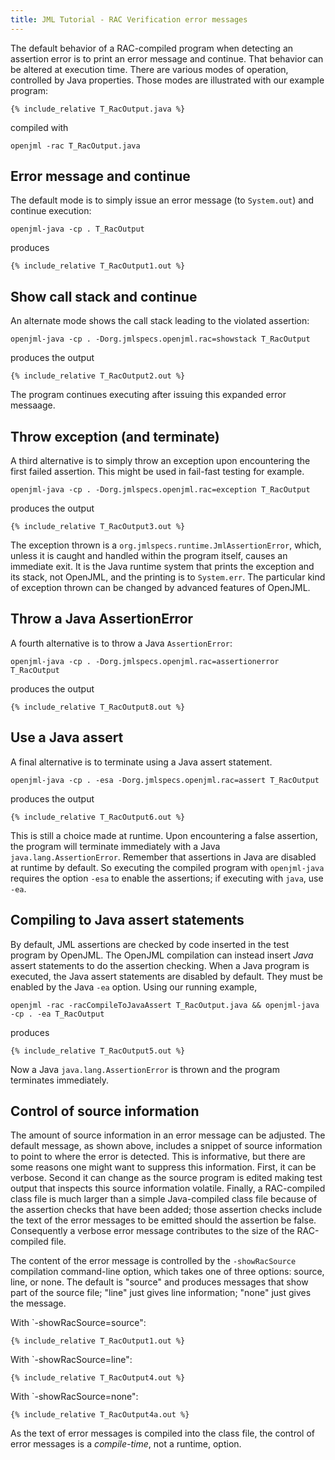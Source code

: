 ```yaml
---
title: JML Tutorial - RAC Verification error messages
---
```


The default behavior of a RAC-compiled program when detecting an assertion error is to print an error message and continue.
That behavior can be altered at execution time. There are various modes of operation, controlled by Java properties.
Those modes are illustrated with our example program:

```
{% include_relative T_RacOutput.java %}
```
compiled with

`openjml -rac T_RacOutput.java`

## Error message and continue

The default mode is to simply issue an error message (to `System.out`) and continue execution:

`openjml-java -cp . T_RacOutput`

produces

```
{% include_relative T_RacOutput1.out %}
```

## Show call stack and continue

An alternate mode shows the call stack leading to the violated assertion:

`openjml-java -cp . -Dorg.jmlspecs.openjml.rac=showstack T_RacOutput`

produces the output

```
{% include_relative T_RacOutput2.out %}
```

The program continues executing after issuing this expanded error messaage.

## Throw exception (and terminate)

A third alternative is to simply throw an exception upon encountering the first failed assertion. This might be used in fail-fast testing for example.

`openjml-java -cp . -Dorg.jmlspecs.openjml.rac=exception T_RacOutput`

produces the output

```
{% include_relative T_RacOutput3.out %}
```

The exception thrown is a `org.jmlspecs.runtime.JmlAssertionError`, which, unless it is caught and handled within the program itself, causes an immediate exit. 
It is the Java runtime system that prints the exception and its stack, not OpenJML, and the printing is to `System.err`.
The particular kind of exception thrown can be changed by advanced features of OpenJML.

## Throw a Java AssertionError

A fourth alternative is to throw a Java `AssertionError`:

`openjml-java -cp . -Dorg.jmlspecs.openjml.rac=assertionerror T_RacOutput`

produces the output

```
{% include_relative T_RacOutput8.out %}
```

## Use a Java assert

A final alternative is to terminate using a Java assert statement. 

`openjml-java -cp . -esa -Dorg.jmlspecs.openjml.rac=assert T_RacOutput`

produces the output
```
{% include_relative T_RacOutput6.out %}
```
This is still a choice made at runtime. Upon encountering a false assertion, the program will terminate immediately with a Java `java.lang.AssertionError`.
Remember that assertions in Java are disabled at runtime by default. So executing the compiled program with `openjml-java` requires the 
option `-esa` to enable the assertions; if executing with `java`, use `-ea`.

## Compiling to Java assert statements

By default, JML assertions are checked by code inserted in the test program by OpenJML. The OpenJML compilation can instead insert
*Java* assert statements to do the assertion checking. When a Java program is executed, the Java assert statements are disabled by
default.
They must be enabled by the Java `-ea` option.
Using our running example,

`openjml -rac -racCompileToJavaAssert T_RacOutput.java && openjml-java -cp . -ea T_RacOutput`

produces

```
{% include_relative T_RacOutput5.out %}
```

Now a Java `java.lang.AssertionError` is thrown and the program terminates immediately.
## Control of source information

The amount of source information in an error message can be adjusted. The default message, as shown above, includes a snippet of source information to point to where the error is detected.
This is informative, but there are some reasons one might want to suppress this information. First, it can be verbose. Second it can change as
the source program is edited making test output that inspects this source information volatile. Finally, a RAC-compiled class file is much larger than a simple Java-compiled class file because of the assertion checks that have been added; those assertion checks include the text of the
error messages to be emitted should the assertion be false. Consequently a verbose error message contributes to the size of the 
RAC-compiled file.

The content of the error message is controlled by the `-showRacSource` compilation command-line option, which takes one of
three options: source, line, or none. The default is "source" and produces messages that show part of the source file;
"line" just gives line information; "none" just gives the message.

With `-showRacSource=source":
```
{% include_relative T_RacOutput1.out %}
```

With `-showRacSource=line":
```
{% include_relative T_RacOutput4.out %}
```

With `-showRacSource=none":
```
{% include_relative T_RacOutput4a.out %}
```

As the text of error messages is compiled into the class file, the control of error messages is a *compile-time*, not a runtime, option.



